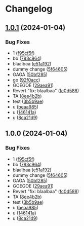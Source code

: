 # Changelog

## [1.0.1](https://github.com/Koenkk/release-please-test/compare/v1.0.0...v1.0.1) (2024-01-04)


### Bug Fixes

* 1 ([f95cf5f](https://github.com/Koenkk/release-please-test/commit/f95cf5f606f52594119f12bd4f5db01f0a9247a8))
* bb ([783c964](https://github.com/Koenkk/release-please-test/commit/783c9649e5e84f16377f2dd91d6c3fdb5d221f58))
* blaalbaa ([e51a192](https://github.com/Koenkk/release-please-test/commit/e51a192f3caad72e2c2db9c44eab1786cd71cbf3))
* dummy change ([5f64605](https://github.com/Koenkk/release-please-test/commit/5f646052755ead89059b7646b99bc079e28549bc))
* GAGA ([50bf285](https://github.com/Koenkk/release-please-test/commit/50bf285067670960a3896573da09d3ae7318aa48))
* go ([92f0acc](https://github.com/Koenkk/release-please-test/commit/92f0acce45bd88e6e9e44433d0f51b2cf3f9710e))
* GOEGOE ([29aea91](https://github.com/Koenkk/release-please-test/commit/29aea914f68f6e278391cc5e28f9519b1432ac29))
* Revert "fix: blaalbaa" ([fc0d588](https://github.com/Koenkk/release-please-test/commit/fc0d5887f35e619f98c60148a82f17f44264a22b))
* TA ([8ee4b2b](https://github.com/Koenkk/release-please-test/commit/8ee4b2b79eb89f169df545a4744ca94b318dfea2))
* test ([3b5b9ae](https://github.com/Koenkk/release-please-test/commit/3b5b9ae7d54d7f90d49468e37540f87f2a81a2b5))
* u ([beaa985](https://github.com/Koenkk/release-please-test/commit/beaa9850c51c05f035f33a353bfaf720689b8eab))
* u ([146141a](https://github.com/Koenkk/release-please-test/commit/146141ac23f1048777df491f5fe5c63538309547))
* u ([8ca21d9](https://github.com/Koenkk/release-please-test/commit/8ca21d91ac8f627274594f0bf0dab8b54f6c5033))

## 1.0.0 (2024-01-04)


### Bug Fixes

* 1 ([f95cf5f](https://github.com/Koenkk/release-please-test/commit/f95cf5f606f52594119f12bd4f5db01f0a9247a8))
* bb ([783c964](https://github.com/Koenkk/release-please-test/commit/783c9649e5e84f16377f2dd91d6c3fdb5d221f58))
* blaalbaa ([e51a192](https://github.com/Koenkk/release-please-test/commit/e51a192f3caad72e2c2db9c44eab1786cd71cbf3))
* dummy change ([5f64605](https://github.com/Koenkk/release-please-test/commit/5f646052755ead89059b7646b99bc079e28549bc))
* GAGA ([50bf285](https://github.com/Koenkk/release-please-test/commit/50bf285067670960a3896573da09d3ae7318aa48))
* GOEGOE ([29aea91](https://github.com/Koenkk/release-please-test/commit/29aea914f68f6e278391cc5e28f9519b1432ac29))
* Revert "fix: blaalbaa" ([fc0d588](https://github.com/Koenkk/release-please-test/commit/fc0d5887f35e619f98c60148a82f17f44264a22b))
* TA ([8ee4b2b](https://github.com/Koenkk/release-please-test/commit/8ee4b2b79eb89f169df545a4744ca94b318dfea2))
* test ([3b5b9ae](https://github.com/Koenkk/release-please-test/commit/3b5b9ae7d54d7f90d49468e37540f87f2a81a2b5))
* u ([beaa985](https://github.com/Koenkk/release-please-test/commit/beaa9850c51c05f035f33a353bfaf720689b8eab))
* u ([146141a](https://github.com/Koenkk/release-please-test/commit/146141ac23f1048777df491f5fe5c63538309547))
* u ([8ca21d9](https://github.com/Koenkk/release-please-test/commit/8ca21d91ac8f627274594f0bf0dab8b54f6c5033))
